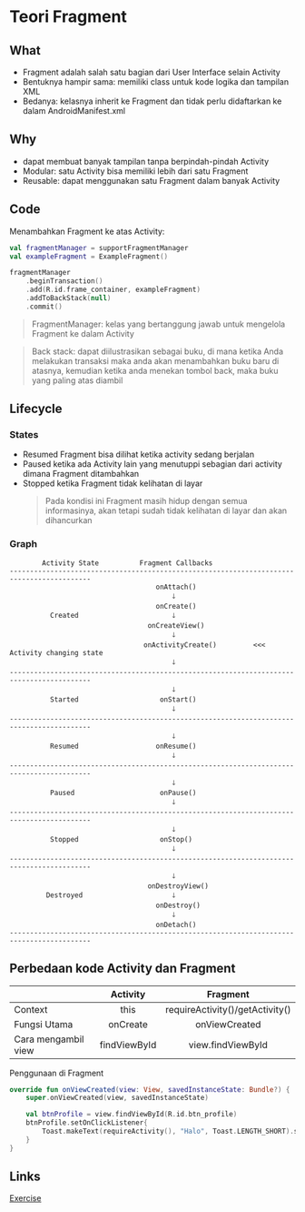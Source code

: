 # Teori Fragment

## What

- Fragment adalah salah satu bagian dari User Interface selain Activity
- Bentuknya hampir sama: memiliki class untuk kode logika dan tampilan XML
- Bedanya: kelasnya inherit ke Fragment dan tidak perlu didaftarkan ke dalam AndroidManifest.xml

## Why

- dapat membuat banyak tampilan tanpa berpindah-pindah Activity
- Modular: satu Activity bisa memiliki lebih dari satu Fragment
- Reusable: dapat menggunakan satu Fragment dalam banyak Activity

## Code

Menambahkan Fragment ke atas Activity:

```kotlin
val fragmentManager = supportFragmentManager
val exampleFragment = ExampleFragment()

fragmentManager
    .beginTransaction()
    .add(R.id.frame_container, exampleFragment)
    .addToBackStack(null)
    .commit()
```

> FragmentManager: kelas yang bertanggung jawab untuk mengelola Fragment ke dalam Activity

> Back stack: dapat diilustrasikan sebagai buku, di mana ketika Anda melakukan transaksi maka anda akan menambahkan buku baru di atasnya, kemudian ketika anda menekan tombol back, maka buku yang paling atas diambil

## Lifecycle

### States

- Resumed Fragment bisa dilihat ketika activity sedang berjalan
- Paused ketika ada Activity lain yang menutuppi sebagian dari activity dimana Fragment ditambahkan
- Stopped ketika Fragment tidak kelihatan di layar
  > Pada kondisi ini Fragment masih hidup dengan semua informasinya, akan tetapi sudah tidak kelihatan di layar dan akan dihancurkan

### Graph

```text
        Activity State          Fragment Callbacks
------------------------------------------------------------------------------------------
                                    onAttach()
                                        🡓
                                    onCreate()
          Created                       🡓
                                  onCreateView()
                                        🡓
                                 onActivityCreate()         <<< Activity changing state
                                        🡓
------------------------------------------------------------------------------------------
                                        🡓
          Started                    onStart()
                                        🡓
------------------------------------------------------------------------------------------
                                        🡓
          Resumed                   onResume()
                                        🡓
------------------------------------------------------------------------------------------
                                        🡓
          Paused                     onPause()
                                        🡓
------------------------------------------------------------------------------------------
                                        🡓
          Stopped                    onStop()
                                        🡓
------------------------------------------------------------------------------------------
                                        🡓
                                  onDestroyView()
         Destroyed                      🡓
                                    onDestroy()
                                        🡓
                                    onDetach()
------------------------------------------------------------------------------------------
```

## Perbedaan kode Activity dan Fragment

|                     |   Activity   |            Fragment             |
| :------------------ | :----------: | :-----------------------------: |
| Context             |     this     | requireActivity()/getActivity() |
| Fungsi Utama        |   onCreate   |          onViewCreated          |
| Cara mengambil view | findViewById |        view.findViewById        |

Penggunaan di Fragment

```kotlin
override fun onViewCreated(view: View, savedInstanceState: Bundle?) {
    super.onViewCreated(view, savedInstanceState)

    val btnProfile = view.findViewById(R.id.btn_profile)
    btnProfile.setOnClickListener{
        Toast.makeText(requireActivity(), "Halo", Toast.LENGTH_SHORT).show()
    }
}
```

## Links

[Exercise](./MyFlexibleFragment)
